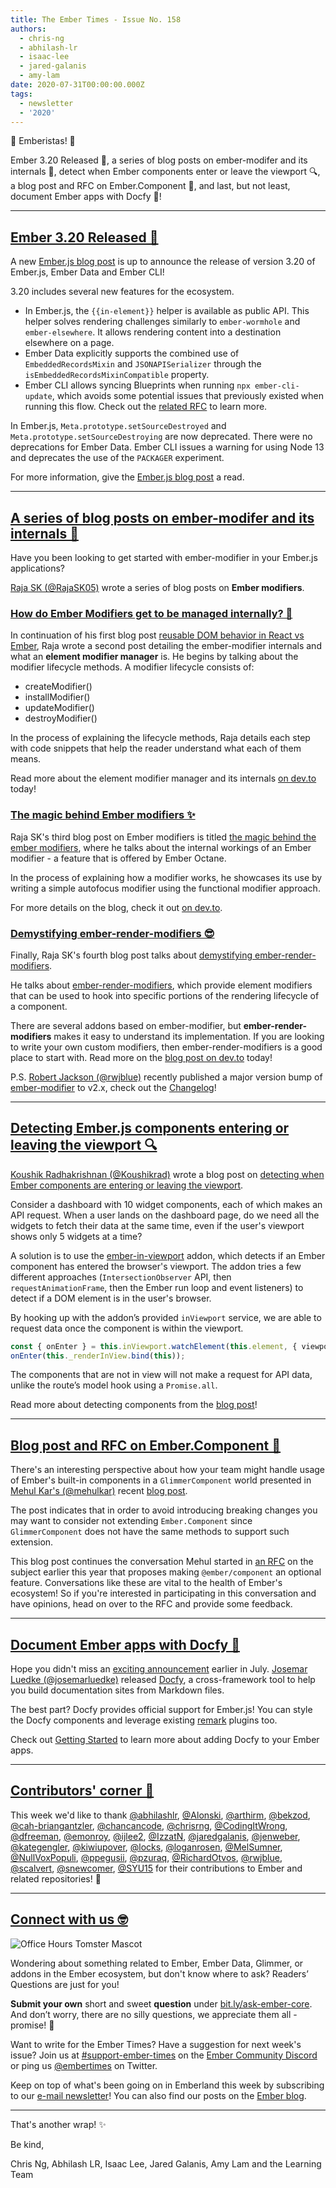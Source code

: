 ```yaml
---
title: The Ember Times - Issue No. 158
authors:
  - chris-ng
  - abhilash-lr
  - isaac-lee
  - jared-galanis
  - amy-lam
date: 2020-07-31T00:00:00.000Z
tags:
  - newsletter
  - '2020'
---
```



👋 Emberistas! 🐹

Ember 3.20 Released 🚀,
a series of blog posts on ember-modifer and its internals 🎉,
detect when Ember components enter or leave the viewport 🔍,
a blog post and RFC on Ember.Component 📖,
and last, but not least, document Ember apps with Docfy 📗!

<!-- READMORE -->

---

## [Ember 3.20 Released 🚀](https://blog.emberjs.com/2020/07/29/ember-3-20-released.html)

A new [Ember.js blog post](https://blog.emberjs.com/2020/07/29/ember-3-20-released.html) is up to announce the release of version 3.20 of Ember.js, Ember Data and Ember CLI!

3.20 includes several new features for the ecosystem.

- In Ember.js, the `{{in-element}}` helper is available as public API. This helper solves rendering challenges similarly to `ember-wormhole` and `ember-elsewhere`. It allows rendering content into a destination elsewhere on a page.
- Ember Data explicitly supports the combined use of `EmbeddedRecordsMixin` and `JSONAPISerializer` through the `isEmbeddedRecordsMixinCompatible` property.
- Ember CLI allows syncing Blueprints when running `npx ember-cli-update`, which avoids some potential issues that previously existed when running this flow. Check out the [related RFC](https://emberjs.github.io/rfcs/0477-blueprints-update.html) to learn more.

In Ember.js, `Meta.prototype.setSourceDestroyed` and `Meta.prototype.setSourceDestroying` are now deprecated. There were no deprecations for Ember Data. Ember CLI issues a warning for using Node 13 and deprecates the use of the `PACKAGER` experiment.

For more information, give the [Ember.js blog post](https://blog.emberjs.com/2020/07/29/ember-3-20-released.html) a read.

---

## [A series of blog posts on ember-modifer and its internals 🎉](https://dev.to/_raja_sk_/how-do-ember-modifiers-get-to-be-managed-internally-1i40)

Have you been looking to get started with ember-modifier in your Ember.js applications?

[Raja SK (@RajaSK05)](https://github.com/RajaSK05) wrote a series of blog posts on **Ember modifiers**.

### [How do Ember Modifiers get to be managed internally? 🥼](https://dev.to/_raja_sk_/how-do-ember-modifiers-get-to-be-managed-internally-1i40)

In continuation of his first blog post [reusable DOM behavior in React vs Ember](https://dev.to/rajask05/reusable-dom-behavior-in-react-vs-ember-4p04), Raja wrote a second post detailing the ember-modifier internals and what an **element modifier manager** is. He begins by talking about the modifier lifecycle methods. A modifier lifecycle consists of:

- createModifier()
- installModifier()
- updateModifier()
- destroyModifier()

In the process of explaining the lifecycle methods, Raja details each step with code snippets that help the reader understand what each of them means.

Read more about the element modifier manager and its internals [on dev.to](https://dev.to/_raja_sk_/how-do-ember-modifiers-get-to-be-managed-internally-1i40) today!

### [The magic behind Ember modifiers ✨](https://dev.to/_raja_sk_/the-magic-behind-the-ember-modifiers-164c)

Raja SK's third blog post on Ember modifiers is titled [the magic behind the ember modifiers](https://twitter.com/_raja_sk_/status/1285631182697369601?s=20), where he talks about the internal workings of an Ember modifier - a feature that is offered by Ember Octane.

In the process of explaining how a modifier works, he showcases its use by writing a simple autofocus modifier using the functional modifier approach.

For more details on the blog, check it out [on dev.to](https://dev.to/_raja_sk_/the-magic-behind-the-ember-modifiers-164c).

### [Demystifying ember-render-modifiers 😎](https://dev.to/_raja_sk_/demystifying-ember-render-modifiers-3j57)

Finally, Raja SK's fourth blog post talks about [demystifying ember-render-modifiers](https://dev.to/_raja_sk_/demystifying-ember-render-modifiers-3j57).

He talks about [ember-render-modifiers](https://github.com/emberjs/ember-render-modifiers), which provide element modifiers that can be used to hook into specific portions of the rendering lifecycle of a component.

<!--alex ignore easy-->
There are several addons based on ember-modifier, but **ember-render-modifiers** makes it easy to understand its implementation. If you are looking to write your own custom modifiers, then ember-render-modifiers is a good place to start with. Read more on the [blog post on dev.to](https://dev.to/_raja_sk_/demystifying-ember-render-modifiers-3j57) today!

P.S. [Robert Jackson (@rwjblue)](https://github.com/rwjblue) recently published a major version bump of [ember-modifier](https://github.com/ember-modifier/ember-modifier/) to v2.x, check out the [Changelog](https://github.com/ember-modifier/ember-modifier/blob/master/CHANGELOG.md)!

---

## [Detecting Ember.js components entering or leaving the viewport 🔍](https://medium.com/@koushikrad/using-an-ember-cli-addon-detecting-ember-js-components-entering-or-leaving-the-viewport-dda5ad9b46bf)

[Koushik Radhakrishnan (@Koushikrad)](https://github.com/Koushikrad) wrote a blog post on [detecting when Ember components are entering or leaving the viewport](https://twitter.com/koushikrad/status/1287419970121379840).

Consider a dashboard with 10 widget components, each of which makes an API request. When a user lands on the dashboard page, do we need all the widgets to fetch their data at the same time, even if the user's viewport shows only 5 widgets at a time?

A solution is to use the [ember-in-viewport](https://github.com/DockYard/ember-in-viewport) addon, which detects if an Ember component has entered the browser's viewport. The addon tries a few different approaches (`IntersectionObserver` API, then `requestAnimationFrame`, then the Ember run loop and event listeners) to detect if a DOM element is in the user's browser.

By hooking up with the addon’s provided `inViewport` service, we are able to request data once the component is within the viewport.

```javascript
const { onEnter } = this.inViewport.watchElement(this.element, { viewportTolerance });  
onEnter(this._renderInView.bind(this));
```

The components that are not in view will not make a request for API data, unlike the route’s model hook using a `Promise.all`.

Read more about detecting components from the [blog post](https://medium.com/@koushikrad/using-an-ember-cli-addon-detecting-ember-js-components-entering-or-leaving-the-viewport-dda5ad9b46bf)!

---

## [Blog post and RFC on Ember.Component 📖](https://mehulkar.com/blog/2020/07/stop-extending-embers-built-in-components/)

There's an interesting perspective about how your team might handle usage of Ember's built-in components in a `GlimmerComponent` world presented in [Mehul Kar's (@mehulkar)](https://github.com/mehulkar) recent [blog post](https://mehulkar.com/blog/2020/07/stop-extending-embers-built-in-components/).

The post indicates that in order to avoid introducing breaking changes you may want to consider not extending `Ember.Component` since `GlimmerComponent` does not have the same methods to support such extension.

This blog post continues the conversation Mehul started in [an RFC](https://github.com/emberjs/rfcs/issues/587) on the subject earlier this year that proposes making `@ember/component` an optional feature. Conversations like these are vital to the health of Ember's ecosystem! So if you're interested in participating in this conversation and have opinions, head on over to the RFC and provide some feedback.

---

## [Document Ember apps with Docfy 📗](https://docfy.dev/)

Hope you didn't miss an [exciting announcement](https://twitter.com/josemarluedke/status/1281252101406855169) earlier in July. [Josemar Luedke (@josemarluedke)](https://github.com/josemarluedke) released [Docfy](https://docfy.dev/), a cross-framework tool to help you build documentation sites from Markdown files.

The best part? Docfy provides official support for Ember.js! You can style the Docfy components and leverage existing [remark](https://remark.js.org/) plugins too.

Check out [Getting Started](https://docfy.dev/docs/ember) to learn more about adding Docfy to your Ember apps.

---

## [Contributors' corner 👏](https://guides.emberjs.com/release/contributing/repositories/)

<p>This week we'd like to thank <a href="https://github.com/abhilashlr" rel="noopener noreferrer" target="_blank">@abhilashlr</a>, <a href="https://github.com/Alonski" rel="noopener noreferrer" target="_blank">@Alonski</a>, <a href="https://github.com/arthirm" rel="noopener noreferrer" target="_blank">@arthirm</a>, <a href="https://github.com/bekzod" rel="noopener noreferrer" target="_blank">@bekzod</a>, <a href="https://github.com/cah-briangantzler" rel="noopener noreferrer" target="_blank">@cah-briangantzler</a>, <a href="https://github.com/chancancode" rel="noopener noreferrer" target="_blank">@chancancode</a>, <a href="https://github.com/chrisrng" rel="noopener noreferrer" target="_blank">@chrisrng</a>, <a href="https://github.com/CodingItWrong" rel="noopener noreferrer" target="_blank">@CodingItWrong</a>, <a href="https://github.com/dfreeman" rel="noopener noreferrer" target="_blank">@dfreeman</a>, <a href="https://github.com/emonroy" rel="noopener noreferrer" target="_blank">@emonroy</a>, <a href="https://github.com/ijlee2" rel="noopener noreferrer" target="_blank">@ijlee2</a>, <a href="https://github.com/IzzatN" rel="noopener noreferrer" target="_blank">@IzzatN</a>, <a href="https://github.com/jaredgalanis" rel="noopener noreferrer" target="_blank">@jaredgalanis</a>, <a href="https://github.com/jenweber" rel="noopener noreferrer" target="_blank">@jenweber</a>, <a href="https://github.com/kategengler" rel="noopener noreferrer" target="_blank">@kategengler</a>, <a href="https://github.com/kiwiupover" rel="noopener noreferrer" target="_blank">@kiwiupover</a>, <a href="https://github.com/locks" rel="noopener noreferrer" target="_blank">@locks</a>, <a href="https://github.com/loganrosen" rel="noopener noreferrer" target="_blank">@loganrosen</a>, <a href="https://github.com/MelSumner" rel="noopener noreferrer" target="_blank">@MelSumner</a>, <a href="https://github.com/NullVoxPopuli" rel="noopener noreferrer" target="_blank">@NullVoxPopuli</a>, <a href="https://github.com/ppegusii" rel="noopener noreferrer" target="_blank">@ppegusii</a>, <a href="https://github.com/pzuraq" rel="noopener noreferrer" target="_blank">@pzuraq</a>, <a href="https://github.com/RichardOtvos" rel="noopener noreferrer" target="_blank">@RichardOtvos</a>, <a href="https://github.com/rwjblue" rel="noopener noreferrer" target="_blank">@rwjblue</a>, <a href="https://github.com/scalvert" rel="noopener noreferrer" target="_blank">@scalvert</a>, <a href="https://github.com/snewcomer" rel="noopener noreferrer" target="_blank">@snewcomer</a>, <a href="https://github.com/SYU15" rel="noopener noreferrer" target="_blank">@SYU15</a>  for their contributions to Ember and related repositories! 💖</p>

---

## [Connect with us 🤓](https://docs.google.com/forms/d/e/1FAIpQLScqu7Lw_9cIkRtAiXKitgkAo4xX_pV1pdCfMJgIr6Py1V-9Og/viewform)

<div class="blog-row">
  <img class="float-right small transparent padded" alt="Office Hours Tomster Mascot" title="Readers' Questions" src="/images/tomsters/officehours.png" />

  <p>Wondering about something related to Ember, Ember Data, Glimmer, or addons in the Ember ecosystem, but don't know where to ask? Readers’ Questions are just for you!</p>

  <p><strong>Submit your own</strong> short and sweet <strong>question</strong> under <a href="https://bit.ly/ask-ember-core" target="rq">bit.ly/ask-ember-core</a>. And don’t worry, there are no silly questions, we appreciate them all - promise! 🤞</p>

  <p>Want to write for the Ember Times? Have a suggestion for next week's issue? Join us at <a href="https://discordapp.com/channels/480462759797063690/485450546887786506">#support-ember-times</a> on the <a href="https://discordapp.com/invite/zT3asNS">Ember Community Discord</a> or ping us <a href="https://twitter.com/embertimes">@embertimes</a> on Twitter.</p>

  <p>Keep on top of what's been going on in Emberland this week by subscribing to our <a href="https://the-emberjs-times.ongoodbits.com/">e-mail newsletter</a>! You can also find our posts on the <a href="https://emberjs.com/blog/tags/newsletter.html">Ember blog</a>.</p>
</div>

---

That's another wrap! ✨

Be kind,

Chris Ng, Abhilash LR, Isaac Lee, Jared Galanis, Amy Lam and the Learning Team
